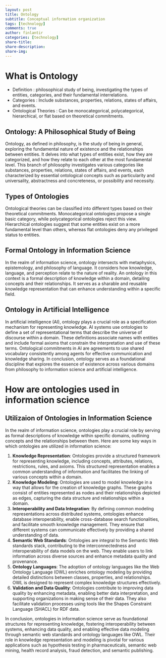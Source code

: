 ```yaml
---
layout: post
title: Ontology
subtitle: Conceptual information organization
tags: [technology]
comments: true
author: finlantir
categories: [technology]
share-title:
share-description:
share-img:
---
```



# What is Ontology
- Definition : philosophical study of being, investigating the types of entities, categories, and their fundamental interrelations.
- Categories : Include substances, properties, relations, states of affairs, and events.
- Ontological Theories : Can be monocategorical, polycategorical, hierarchical, or flat based on theoretical commitments.

## Ontology: A Philosophical Study of Being
Ontology, as defined in philosophy, is the study of being in general, exploring the fundamental nature of existence and the relationships between entities. It delves into what types of entities exist, how they are categorized, and how they relate to each other at the most fundamental level. This branch of philosophy investigates various categories like substances, properties, relations, states of affairs, and events, each characterized by essential ontological concepts such as particularity and universality, abstractness and concreteness, or possibility and necessity.

## Types of Ontologies
Ontological theories can be classified into different types based on their theoretical commitments. Monocategorical ontologies propose a single basic category, while polycategorical ontologies reject this view. Hierarchical ontologies suggest that some entities exist on a more fundamental level than others, whereas flat ontologies deny any privileged status to entities.

## Formal Ontology in Information Science
In the realm of information science, ontology intersects with metaphysics, epistemology, and philosophy of language. It considers how knowledge, language, and perception relate to the nature of reality. An ontology in this context is a formal description of knowledge within a domain, detailing concepts and their relationships. It serves as a sharable and reusable knowledge representation that can enhance understanding within a specific field.

## Ontology in Artificial Intelligence
In artificial intelligence (AI), ontology plays a crucial role as a specification mechanism for representing knowledge. AI systems use ontologies to define a set of representational terms that describe the universe of discourse within a domain. These definitions associate names with entities and include formal axioms that constrain the interpretation and use of these terms. Ontological commitments in AI are agreements to use shared vocabulary consistently among agents for effective communication and knowledge sharing. In conclusion, ontology serves as a foundational discipline that explores the essence of existence across various domains from philosophy to information science and artificial intelligence.


# How are ontologies used in information science
## Utilizaion of Ontologies in Information Science
In the realm of information science, ontologies play a crucial role by serving as formal descriptions of knowledge within specific domains, outlining concepts and the relationships between them. Here are some key ways in which ontologies are utilized in information science:
1. **Knowledge Representation**: Ontologies provide a structured framework for representing knowledge, including concepts, attributes, relations, restrictions, rules, and axioms. This structured representation enables a common understanding of information and facilitates the linking of various concepts within a domain.
2. **Knowledge Modeling**: Ontologies are used to model knowledge in a way that allows for the creation of knowledge graphs. These graphs consist of entities represented as nodes and their relationships depicted as edges, capturing the data structure and relationships within a domain.
3. **Interoperability and Data Integration**: By defining common modeling representations across distributed systems, ontologies enhance database interoperability, enable cross-database search functionalities, and facilitate smooth knowledge management. They ensure that different systems can communicate effectively by providing a shared understanding of data.
4. **Semantic Web Standards**: Ontologies are integral to the Semantic Web standards stack, contributing to the interconnectedness and interoperability of data models on the web. They enable users to link information across diverse sources and enhance metadata quality and provenance.
5. **Ontology Languages**: The adoption of ontology languages like the Web Ontology Language (OWL) enriches ontology modeling by providing detailed distinctions between classes, properties, and relationships. OWL is designed to represent complex knowledge structures effectively.
6. **Validation and Data Quality**: Ontologies contribute to improving data quality by enhancing metadata, enabling better data interpretation, and supporting organizations in making sense of their data. They also facilitate validation processes using tools like the Shapes Constraint Language (SHACL) for RDF data.

In conclusion, ontologies in information science serve as foundational structures for representing knowledge, fostering interoperability between systems, enhancing data quality, and enabling effective data modeling through semantic web standards and ontology languages like OWL. Their role in knowledge representation and modeling is pivotal for various applications such as hypothesis testing in pharmaceuticals, semantic web mining, health record analysis, fraud detection, and semantic publishing.